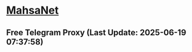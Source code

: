 
# [MahsaNet](https://t.me/mahsa_net)
## Free Telegram Proxy (Last Update: 2025-06-19 07:37:58)

    